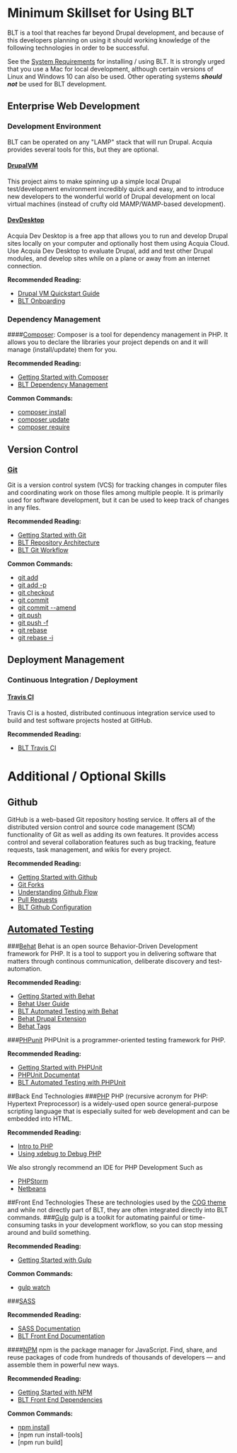 # Minimum Skillset for Using BLT
BLT is a tool that reaches far beyond Drupal development, and because of this developers planning on using it should working knowledge of the following technologies in order to be successful.

See the [System Requirements](../INSTALL.md) for installing / using BLT. It is strongly urged that you use a Mac for local development, although certain versions of Linux and Windows 10 can also be used. Other operating systems ***should not*** be used for BLT development.
 
## Enterprise Web Development
### Development Environment
BLT can be operated on any "LAMP" stack that will run Drupal. Acquia provides several tools for this, but they are optional.
#### [DrupalVM](https://www.drupalvm.com/)
This project aims to make spinning up a simple local Drupal test/development environment incredibly quick and easy, and to introduce new developers to the wonderful world of Drupal development on local virtual machines (instead of crufty old MAMP/WAMP-based development).
#### [DevDesktop](https://www.acquia.com/products-services/dev-desktop)
Acquia Dev Desktop is a free app that allows you to run and develop Drupal sites locally on your computer and optionally host them using Acquia Cloud. Use Acquia Dev Desktop to evaluate Drupal, add and test other Drupal modules, and develop sites while on a plane or away from an internet connection.

**Recommended Reading:**
* [Drupal VM Quickstart Guide](https://github.com/geerlingguy/drupal-vm#quick-start-guide)
* [BLT Onboarding](onboarding.md/#initial-setup)

### Dependency Management
####[Composer](https://getcomposer.org/): 
Composer is a tool for dependency management in PHP. It allows you to declare the libraries your project depends on and it will manage (install/update) them for you.

**Recommended Reading:**
 * [Getting Started with Composer](https://getcomposer.org/doc/00-intro.md)
 * [BLT Dependency Management](dependency-management.md)

**Common Commands:**
 * [composer install](https://getcomposer.org/doc/03-cli.md#install)
 * [composer update](https://getcomposer.org/doc/03-cli.md#update)
 * [composer require](https://getcomposer.org/doc/03-cli.md#require)
 
## Version Control
### [Git](https://git-scm.com)
Git is a version control system (VCS) for tracking changes in computer files and coordinating work on those files among multiple people. It is primarily used for software development, but it can be used to keep track of changes in any files.

**Recommended Reading:**
 * [Getting Started with Git](https://git-scm.com/book/en/v2/Getting-Started-About-Version-Control)
 * [BLT Repository Architecture](repo-architecture.md)
 * [BLT Git Workflow](dev-workflow.md/#git-workflow)

**Common Commands:**
  * [git add](https://git-scm.com/docs/git-add)
  * [git add -p](https://git-scm.com/docs/git-add#git-add--p)
  * [git checkout <branch>](https://git-scm.com/docs/git-checkout)
  * [git commit](https://git-scm.com/docs/git-commit)
  * [git commit --amend](https://git-scm.com/docs/git-commit#git-commit---amend)
  * [git push](https://git-scm.com/docs/git-push)
  * [git push -f](https://git-scm.com/docs/git-push#git-push--f)
  * [git rebase](https://git-scm.com/docs/git-rebase)
  * [git rebase -i](https://git-scm.com/docs/git-rebase#git-rebase---interactive)

## Deployment Management
### Continuous Integration / Deployment
#### [Travis CI](https://travis-ci.org/)
Travis CI is a hosted, distributed continuous integration service used to build and test software projects hosted at GitHub.

**Recommended Reading:** 
 * [BLT Travis CI](ci.md/#travis-ci)

# Additional / Optional Skills
## Github 
GitHub is a web-based Git repository hosting service. It offers all of the distributed version control and source code management (SCM) functionality of Git as well as adding its own features. It provides access control and several collaboration features such as bug tracking, feature requests, task management, and wikis for every project.

**Recommended Reading:**
 * [Getting Started with Github](https://guides.github.com/activities/hello-world/)
 * [Git Forks](https://help.github.com/articles/fork-a-repo/)
 * [Understanding Github Flow](https://guides.github.com/introduction/flow/)
 * [Pull Requests](https://help.github.com/articles/about-pull-requests/)
 * [BLT Github Configuration](onboarding.md/#github-configuration)

## [Automated Testing](testing.md)
###[Behat](http://behat.org)
Behat is an open source Behavior-Driven Development framework for PHP. It is a tool to support you in delivering software that matters through continous communication, deliberate discovery and test-automation.

**Recommended Reading:**
* [Getting Started with Behat](http://behat.org/en/latest/quick_start.html)
* [Behat User Guide](http://behat.org/en/latest/user_guide.html)
* [BLT Automated Testing with Behat](testing.md/#behat)
* [Behat Drupal Extension](https://www.drupal.org/project/drupalextension)
* [Behat Tags](http://behat.org/en/latest/user_guide/organizing.html)

###[PHPunit](https://phpunit.de)
PHPUnit is a programmer-oriented testing framework for PHP.

**Recommended Reading:**
* [Getting Started with PHPUnit](https://phpunit.de/getting-started.html)
* [PHPUnit Documentat](https://phpunit.de/documentation.html)
* [BLT Automated Testing with PHPUnit](testing.md/#phpunit)

##Back End Technologies
###[PHP](http://php.net)
PHP (recursive acronym for PHP: Hypertext Preprocessor) is a widely-used open source general-purpose scripting language that is especially suited for web development and can be embedded into HTML.

**Recommended Reading:**
 * [Intro to PHP](http://php.net/manual/en/intro-whatis.php)
 * [Using xdebug to Debug PHP](https://xdebug.org/docs/)
 
 
We also strongly recommend an IDE for PHP Development Such as  
 * [PHPStorm](https://www.jetbrains.com/phpstorm/)
 * [Netbeans](http://netbeans.org/features/php/)

##Front End Technologies
These are technologies used by the [COG theme](https://www.drupal.org/project/cog) and while not directly part of BLT, they are often integrated directly into BLT commands. 
###[Gulp](http://gulpjs.com/)
gulp is a toolkit for automating painful or time-consuming tasks in your development workflow, so you can stop messing around and build something.

**Recommended Reading:**
 * [Getting Started with Gulp](https://github.com/gulpjs/gulp/blob/master/docs/getting-started.md)

**Common Commands:**
 * [gulp watch](https://github.com/gulpjs/gulp/blob/master/docs/API.md#gulpwatchglob--opts-tasks-or-gulpwatchglob--opts-cb)

###[SASS](http://sass-lang.com/)

**Recommended Reading:**
 * [SASS Documentation](http://sass-lang.com/documentation/file.SASS_REFERENCE.html)
 * [BLT Front End Documentation](http://blt.readthedocs.io/en/8.x/readme/project-tasks/#build-front-end-assets)
 
####[NPM](https://www.npmjs.com/)
npm is the package manager for JavaScript. Find, share, and reuse packages of code from hundreds of thousands of developers — and assemble them in powerful new ways.

**Recommended Reading:**
 * [Getting Started with NPM](https://docs.npmjs.com/)
 * [BLT Front End Dependencies](http://blt.readthedocs.io/en/8.x/readme/dependency-management/#front-end-dependencies)

**Common Commands:**
 * [npm install](https://docs.npmjs.com/getting-started/installing-npm-packages-locally)
 * [npm run install-tools]
 * [npm run build]
 